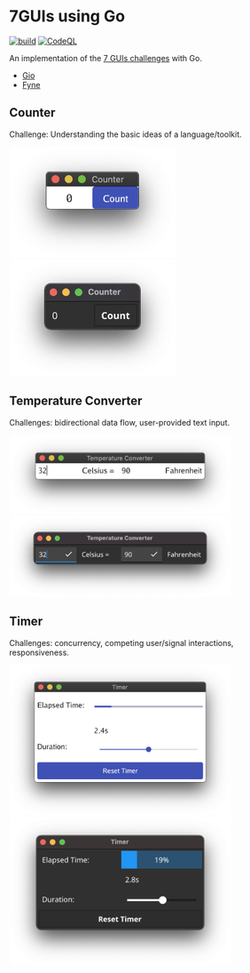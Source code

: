 # 7GUIs using Go

[![build](https://github.com/iwaltgen/7guis-go/actions/workflows/build.yml/badge.svg)](https://github.com/iwaltgen/7guis-go/actions/workflows/build.yml)
[![CodeQL](https://github.com/iwaltgen/7guis-go/actions/workflows/code-ql.yml/badge.svg)](https://github.com/iwaltgen/7guis-go/actions/workflows/code-ql.yml)

An implementation of the [7 GUIs challenges](https://eugenkiss.github.io/7guis/) with Go.

- [Gio](https://gioui.org/)
- [Fyne](https://fyne.io)

## Counter

Challenge: Understanding the basic ideas of a language/toolkit.

<span>
  <img src="gio/image/counter.png" width="300" alt="gio" />
  <img src="fyne/image/counter.png" width="300" alt="fyne" />
</span>

## Temperature Converter

Challenges: bidirectional data flow, user-provided text input.

<span>
  <img src="gio/image/temperature-converter.png" width="400" alt="gio" />
  <img src="fyne/image/temperature-converter.png" width="400" alt="fyne" />
</span>

## Timer

Challenges: concurrency, competing user/signal interactions, responsiveness.

<span>
  <img src="gio/image/timer.png" width="400" alt="gio" />
  <img src="fyne/image/timer.png" width="400" alt="fyne" />
</span>
